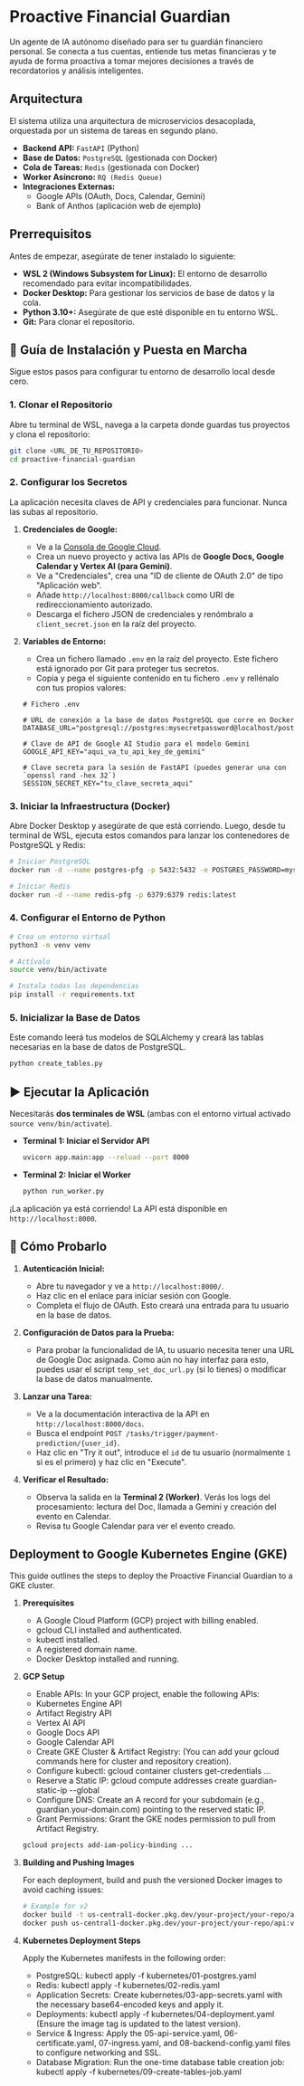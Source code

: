# Proactive Financial Guardian

Un agente de IA autónomo diseñado para ser tu guardián financiero personal. Se conecta a tus cuentas, entiende tus metas financieras y te ayuda de forma proactiva a tomar mejores decisiones a través de recordatorios y análisis inteligentes.

## Arquitectura

El sistema utiliza una arquitectura de microservicios desacoplada, orquestada por un sistema de tareas en segundo plano.

  * **Backend API:** `FastAPI` (Python)
  * **Base de Datos:** `PostgreSQL` (gestionada con Docker)
  * **Cola de Tareas:** `Redis` (gestionada con Docker)
  * **Worker Asíncrono:** `RQ (Redis Queue)`
  * **Integraciones Externas:**
      * Google APIs (OAuth, Docs, Calendar, Gemini)
      * Bank of Anthos (aplicación web de ejemplo)


## Prerrequisitos

Antes de empezar, asegúrate de tener instalado lo siguiente:

  * **WSL 2 (Windows Subsystem for Linux):** El entorno de desarrollo recomendado para evitar incompatibilidades.
  * **Docker Desktop:** Para gestionar los servicios de base de datos y la cola.
  * **Python 3.10+:** Asegúrate de que esté disponible en tu entorno WSL.
  * **Git:** Para clonar el repositorio.

## 🚀 Guía de Instalación y Puesta en Marcha

Sigue estos pasos para configurar tu entorno de desarrollo local desde cero.

### 1\. Clonar el Repositorio

Abre tu terminal de WSL, navega a la carpeta donde guardas tus proyectos y clona el repositorio:

```bash
git clone <URL_DE_TU_REPOSITORIO>
cd proactive-financial-guardian
```

### 2\. Configurar los Secretos

La aplicación necesita claves de API y credenciales para funcionar. Nunca las subas al repositorio.

1.  **Credenciales de Google:**

      * Ve a la [Consola de Google Cloud](https://console.cloud.google.com/).
      * Crea un nuevo proyecto y activa las APIs de **Google Docs, Google Calendar y Vertex AI (para Gemini)**.
      * Ve a "Credenciales", crea una "ID de cliente de OAuth 2.0" de tipo "Aplicación web".
      * Añade `http://localhost:8000/callback` como URI de redireccionamiento autorizado.
      * Descarga el fichero JSON de credenciales y renómbralo a `client_secret.json` en la raíz del proyecto.

2.  **Variables de Entorno:**

      * Crea un fichero llamado `.env` en la raíz del proyecto. Este fichero está ignorado por Git para proteger tus secretos.
      * Copia y pega el siguiente contenido en tu fichero `.env` y rellénalo con tus propios valores:

    <!-- end list -->

    ```env
    # Fichero .env

    # URL de conexión a la base de datos PostgreSQL que corre en Docker
    DATABASE_URL="postgresql://postgres:mysecretpassword@localhost/postgres"

    # Clave de API de Google AI Studio para el modelo Gemini
    GOOGLE_API_KEY="aqui_va_tu_api_key_de_gemini"

    # Clave secreta para la sesión de FastAPI (puedes generar una con `openssl rand -hex 32`)
    SESSION_SECRET_KEY="tu_clave_secreta_aqui"
    ```

### 3\. Iniciar la Infraestructura (Docker)

Abre Docker Desktop y asegúrate de que está corriendo. Luego, desde tu terminal de WSL, ejecuta estos comandos para lanzar los contenedores de PostgreSQL y Redis:

```bash
# Iniciar PostgreSQL
docker run -d --name postgres-pfg -p 5432:5432 -e POSTGRES_PASSWORD=mysecretpassword -e POSTGRES_DB=postgres postgres:latest

# Iniciar Redis
docker run -d --name redis-pfg -p 6379:6379 redis:latest
```

### 4\. Configurar el Entorno de Python

```bash
# Crea un entorno virtual
python3 -m venv venv

# Actívalo
source venv/bin/activate

# Instala todas las dependencias
pip install -r requirements.txt
```

### 5\. Inicializar la Base de Datos

Este comando leerá tus modelos de SQLAlchemy y creará las tablas necesarias en la base de datos de PostgreSQL.

```bash
python create_tables.py
```

## ▶️ Ejecutar la Aplicación

Necesitarás **dos terminales de WSL** (ambas con el entorno virtual activado `source venv/bin/activate`).

  * **Terminal 1: Iniciar el Servidor API**

    ```bash
    uvicorn app.main:app --reload --port 8000
    ```

  * **Terminal 2: Iniciar el Worker**

    ```bash
    python run_worker.py
    ```

¡La aplicación ya está corriendo! La API está disponible en `http://localhost:8000`.

## 🧪 Cómo Probarlo

1.  **Autenticación Inicial:**

      * Abre tu navegador y ve a `http://localhost:8000/`.
      * Haz clic en el enlace para iniciar sesión con Google.
      * Completa el flujo de OAuth. Esto creará una entrada para tu usuario en la base de datos.

2.  **Configuración de Datos para la Prueba:**

      * Para probar la funcionalidad de IA, tu usuario necesita tener una URL de Google Doc asignada. Como aún no hay interfaz para esto, puedes usar el script `temp_set_doc_url.py` (si lo tienes) o modificar la base de datos manualmente.

3.  **Lanzar una Tarea:**

      * Ve a la documentación interactiva de la API en `http://localhost:8000/docs`.
      * Busca el endpoint `POST /tasks/trigger/payment-prediction/{user_id}`.
      * Haz clic en "Try it out", introduce el `id` de tu usuario (normalmente `1` si es el primero) y haz clic en "Execute".

4.  **Verificar el Resultado:**

      * Observa la salida en la **Terminal 2 (Worker)**. Verás los logs del procesamiento: lectura del Doc, llamada a Gemini y creación del evento en Calendar.
      * Revisa tu Google Calendar para ver el evento creado.

## Deployment to Google Kubernetes Engine (GKE)

This guide outlines the steps to deploy the Proactive Financial Guardian to a GKE cluster.

1. **Prerequisites**

      * A Google Cloud Platform (GCP) project with billing enabled.
      * gcloud CLI installed and authenticated.
      * kubectl installed.
      * A registered domain name.
      * Docker Desktop installed and running.

2. **GCP Setup**

      * Enable APIs: In your GCP project, enable the following APIs:
      * Kubernetes Engine API
      * Artifact Registry API
      * Vertex AI API
      * Google Docs API
      * Google Calendar API
      * Create GKE Cluster & Artifact Registry: (You can add your gcloud commands here for cluster and repository creation).
      * Configure kubectl: gcloud container clusters get-credentials ...
      * Reserve a Static IP: gcloud compute addresses create guardian-static-ip --global
      * Configure DNS: Create an A record for your subdomain (e.g., guardian.your-domain.com) pointing to the reserved static IP.
      * Grant Permissions: Grant the GKE nodes permission to pull from Artifact Registry.

      ```bash
      gcloud projects add-iam-policy-binding ...
      ```
3. **Building and Pushing Images**

      For each deployment, build and push the versioned Docker images to avoid caching issues:

      ```bash
      # Example for v2
      docker build -t us-central1-docker.pkg.dev/your-project/your-repo/api:v2 -f Dockerfile.api .
      docker push us-central1-docker.pkg.dev/your-project/your-repo/api:v2
      ```
4. **Kubernetes Deployment Steps**

      Apply the Kubernetes manifests in the following order:

      * PostgreSQL: kubectl apply -f kubernetes/01-postgres.yaml
      * Redis: kubectl apply -f kubernetes/02-redis.yaml
      * Application Secrets: Create kubernetes/03-app-secrets.yaml with the necessary base64-encoded keys and apply it.
      * Deployments: kubectl apply -f kubernetes/04-deployment.yaml (Ensure the image tag is updated to the latest version).
      * Service & Ingress: Apply the 05-api-service.yaml, 06-certificate.yaml, 07-ingress.yaml, and 08-backend-config.yaml files to configure networking and SSL.
      * Database Migration: Run the one-time database table creation job: kubectl apply -f kubernetes/09-create-tables-job.yaml